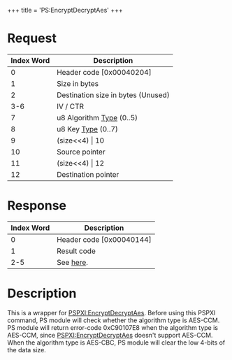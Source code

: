 +++
title = 'PS:EncryptDecryptAes'
+++

# Request

| Index Word | Description                                                    |
|------------|----------------------------------------------------------------|
| 0          | Header code \[0x00040204\]                                     |
| 1          | Size in bytes                                                  |
| 2          | Destination size in bytes (Unused)                             |
| 3-6        | IV / CTR                                                       |
| 7          | u8 Algorithm [Type](PSPXI:EncryptDecryptAes "wikilink") (0..5) |
| 8          | u8 Key [Type](PSPXI:EncryptDecryptAes "wikilink") (0..7)       |
| 9          | (size\<\<4) \| 10                                              |
| 10         | Source pointer                                                 |
| 11         | (size\<\<4) \| 12                                              |
| 12         | Destination pointer                                            |

# Response

| Index Word | Description                                     |
|------------|-------------------------------------------------|
| 0          | Header code \[0x00040144\]                      |
| 1          | Result code                                     |
| 2-5        | See [here](PSPXI:EncryptDecryptAes "wikilink"). |

# Description

This is a wrapper for
[PSPXI:EncryptDecryptAes](PSPXI:EncryptDecryptAes "wikilink"). Before
using this PSPXI command, PS module will check whether the algorithm
type is AES-CCM. PS module will return error-code 0xC90107E8 when the
algorithm type is AES-CCM, since
[PSPXI:EncryptDecryptAes](PSPXI:EncryptDecryptAes "wikilink") doesn't
support AES-CCM. When the algorithm type is AES-CBC, PS module will
clear the low 4-bits of the data size.
